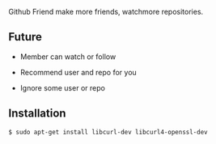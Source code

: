 Github Friend
make more friends, watchmore repositories.

## Future

* Member can watch or follow

* Recommend user and repo for you

* Ignore some user or repo

## Installation

```sh
$ sudo apt-get install libcurl-dev libcurl4-openssl-dev
```
